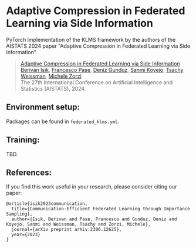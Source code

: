 # Adaptive Compression in Federated Learning via Side Information
PyTorch implementation of the KLMS framework by the authors of the AISTATS 2024 paper "Adaptive Compression in Federated Learning via Side Information".

> [Adaptive Compression in Federated Learning via Side Information](https://arxiv.org/pdf/2306.12625.pdf) <br/>
>[Berivan Isik](https://sites.google.com/view/berivanisik), [Francesco Pase](https://sites.google.com/view/pasefrance), [Deniz Gunduz](https://www.imperial.ac.uk/people/d.gunduz),  [Sanmi Koyejo](https://cs.stanford.edu/people/sanmi/), [Tsachy Weissman](https://web.stanford.edu/~tsachy/), [Michele Zorzi](https://signet.dei.unipd.it/zorzi/) <br/>
> The 27th International Conference on Artificial Intelligence and Statistics (AISTATS), 2024. <br/>


## Environment setup:
Packages can be found in `federated_klms.yml`.

## Training:
TBD.

## References:
If you find this work useful in your research, please consider citing our paper:

```
@article{isik2023communication,
  title={Communication-Efficient Federated Learning through Importance Sampling},
  author={Isik, Berivan and Pase, Francesco and Gunduz, Deniz and Koyejo, Sanmi and Weissman, Tsachy and Zorzi, Michele},
  journal={arXiv preprint arXiv:2306.12625},
  year={2023}
}
```
